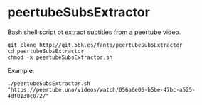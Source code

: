 # peertubeSubsExtractor

Bash shell script ot extract subtitles from a peertube video.

```
git clone http://git.56k.es/fanta/peertubeSubsExtractor
cd peertubeSubsExtractor
chmod -x peertubeSubsExtractor.sh
```

Example:
```
./peertubeSubsExtractor.sh "https://peertube.uno/videos/watch/056a6e06-b5be-47bc-a525-4df0130c0727"
```



